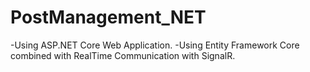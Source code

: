 # PostManagement_NET
-Using ASP.NET Core Web Application.
-Using Entity Framework Core combined with RealTime Communication with
SignalR.
